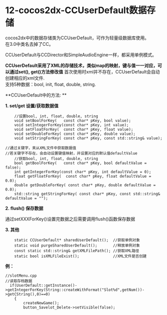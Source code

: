 12-cocos2dx-CCUserDefault数据存储
====

cocos2dx中的数据存储类为CCUserDefault，可作为轻量级数据库使用。<br>
在3.0中类名去掉了CC。

CCUserDefault与CCDirector和SimpleAudioEngine一样，都采用单例模式。

**CCUserDefault采用了XML的存储技术，类似map的映射，键与值一一对应，可以通过set(), get()方法修改值**
首次使用时xml并不存在，CCUserDefault会自动创建相应的xml文件.<br>
支持5种数据：bool, init, float, double, string.<br>

**CCUserDefault中的方法: **

**1. set/get 设置/获取数据值**

```
    //设置bool, int, float, double, string
    void setBoolForKey(   const char* pKey, bool value);               
    void setIntegerForKey(const char* pKey, int value);                
    void setFloatForKey(  const char* pKey, float value);              
    void setDoubleForKey( const char* pKey, double value);             
    void setStringForKey( const char* pKey, const std::string& value);
```

```
//通过关键字，来从XML文件中获取数据值
//若关键字不存在，会自动设置键值映射，并设置对应的默认值defaultValue
    //获取bool, int, float, double, string
    bool getBoolForKey(   const char* pKey, bool defaultValue = false);                   
    int getIntegerForKey(const char* pKey, int defaultValue = 0);                        
    float getFloatForKey(  const char* pKey, float defaultValue = 0.0);                 
    double getDoubleForKey( const char* pKey, double defaultValue = 0.0);               
    std::string getStringForKey( const char* pKey, const std::string& defaultValue = ""); 
```

**2. flush() 保存数据**

通过setXXXForKey()设置完数据之后需要调用flush()函数保存数据

**3. 其他**

```
    static CCUserDefault* sharedUserDefault();  //获取单例对象
    static void purgeSharedUserDefault();       //释放单例对象
    const static std::string& getXMLFilePath(); //获取XML路径
    static bool isXMLFileExist();               //XML文件是否创建
```

**例：**

```
//slotMenu.cpp
//读取存档数据 
  if(UserDefault::getInstance()->getIntegerForKey(String::createWithFormat("Slot%d",getNum())->getCString(),0)==0)
	{
		createNewGame();
		button_Savelot_Delete->setVisible(false);
```




    
 

